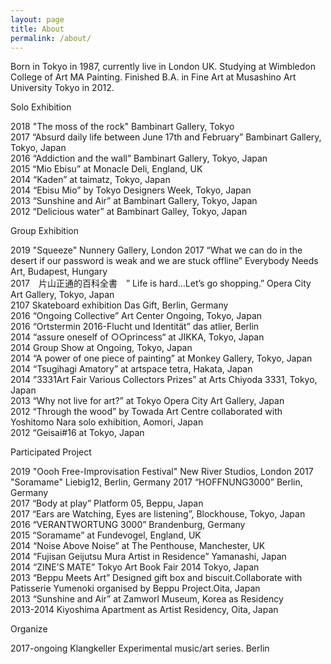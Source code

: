 ```yaml
---
layout: page
title: About
permalink: /about/
---
```

   
Born in Tokyo in 1987, currently live in London UK. Studying at Wimbledon College of Art MA Painting. Finished B.A. in Fine Art at Musashino Art University Tokyo in 2012.

Solo Exhibition


2018 "The moss of the rock"  Bambinart Gallery, Tokyo  
2017 “Absurd daily life between June 17th and February” Bambinart Gallery, Tokyo, Japan  
2016 “Addiction and the wall” Bambinart Gallery, Tokyo, Japan  
2015 “Mio Ebisu” at Monacle Deli, England, UK  
2014 “Kaden” at taimatz, Tokyo, Japan  
2014 “Ebisu Mio” by Tokyo Designers Week, Tokyo, Japan  
2013 “Sunshine and Air” at Bambinart Gallery, Tokyo, Japan  
2012 “Delicious water” at Bambinart Galley, Tokyo, Japan  

Group Exhibition

2019 "Squeeze" Nunnery Gallery, London
2017  “What we can do in the desert if our password is weak and we are stuck offline” Everybody Needs Art, Budapest, Hungary  
2017　片山正通的百科全書　” Life is hard…Let’s go shopping.” Opera City Art Gallery, Tokyo, Japan  
2107 Skateboard exhibition Das Gift, Berlin, Germany  
2016 “Ongoing Collective” Art Center Ongoing, Tokyo, Japan  
2016 “Ortstermin 2016-Flucht und Identität” das atlier,  Berlin  
2014 “assure oneself of ○○princess“ at JIKKA, Tokyo, Japan  
2014  Group Show at Ongoing, Tokyo, Japan  
2014  “A power of one piece of painting” at Monkey Gallery, Tokyo, Japan  
2014 “Tsugihagi Amatory” at artspace tetra, Hakata, Japan  
2014 ”3331Art Fair Various Collectors Prizes” at Arts Chiyoda 3331, Tokyo, Japan  
2013 “Why not live for art?” at Tokyo Opera City Art Gallery, Japan  
2012 “Through the wood” by Towada Art Centre collaborated with Yoshitomo Nara  solo exhibition, Aomori, Japan   
2012 “Geisai#16 at Tokyo, Japan

Participated Project

2019 "Oooh Free-Improvisation Festival" New River Studios, London 
2017 "Soramame" Liebig12, Berlin, Germany
2017 “HOFFNUNG3000” Berlin, Germany  
2017 “Body at play” Platform 05, Beppu, Japan  
2017 “Ears are Watching, Eyes are listening”, Blockhouse, Tokyo, Japan  
2016 “VERANTWORTUNG 3000” Brandenburg, Germany  
2015 “Soramame” at Fundevogel, England, UK  
2014 “Noise Above Noise” at The Penthouse, Manchester, UK  
2014 “Fujisan Geijutsu Mura Artist in Residence” Yamanashi, Japan  
2014 “ZINE’S MATE” Tokyo Art Book Fair 2014 Tokyo, Japan  
2013 “Beppu Meets Art” Designed gift box and biscuit.Collaborate with Patisserie Yumenoki organised by Beppu Project.Oita, Japan  
2013 “Sunshine and Air” at Zamworl Museum, Korea as Residency  
2013-2014 Kiyoshima Apartment as Artist Residency, Oita, Japan  

Organize

2017-ongoing Klangkeller Experimental music/art series.  Berlin  

